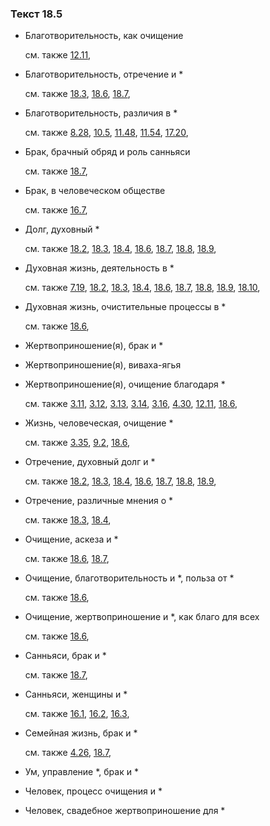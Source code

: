 ### Текст 18.5
	
- Благотворительность, как очищение

	см. также  [12.11](../12/1211.md), 
	
- Благотворительность, отречение и \*

	см. также  [18.3](../18/1803.md),  [18.6](../18/1806.md),  [18.7](../18/1807.md), 
	
- Благотворительность, различия в \*

	см. также  [8.28](../08/0828.md),  [10.5](../10/1005.md),  [11.48](../11/1148.md),  [11.54](../11/1154.md),  [17.20](../17/1720.md), 
	
- Брак, брачный обряд и роль санньяси

	см. также  [18.7](../18/1807.md), 
	
- Брак, в человеческом обществе

	см. также  [16.7](../16/1607.md), 
	
- Долг, духовный \*

	см. также  [18.2](../18/1802.md),  [18.3](../18/1803.md),  [18.4](../18/1804.md),  [18.6](../18/1806.md),  [18.7](../18/1807.md),  [18.8](../18/1808.md),  [18.9](../18/1809.md), 
	
- Духовная жизнь, деятельность в \*

	см. также  [7.19](../07/0719.md),  [18.2](../18/1802.md),  [18.3](../18/1803.md),  [18.4](../18/1804.md),  [18.6](../18/1806.md),  [18.7](../18/1807.md),  [18.8](../18/1808.md),  [18.9](../18/1809.md),  [18.10](../18/1810.md), 
	
- Духовная жизнь, очистительные процессы в \*

	см. также  [18.6](../18/1806.md), 
	
- Жертвоприношение(я), брак и \*

	
- Жертвоприношение(я), виваха-ягья

	
- Жертвоприношение(я), очищение благодаря \*

	см. также  [3.11](../03/0311.md),  [3.12](../03/0312.md),  [3.13](../03/0313.md),  [3.14](../03/0314.md),  [3.16](../03/0316.md),  [4.30](../04/0430.md),  [12.11](../12/1211.md),  [18.6](../18/1806.md), 
	
- Жизнь, человеческая, очищение \*

	см. также  [3.35](../03/0335.md),  [9.2](../09/0902.md),  [18.6](../18/1806.md), 
	
- Отречение, духовный долг и \*

	см. также  [18.2](../18/1802.md),  [18.3](../18/1803.md),  [18.4](../18/1804.md),  [18.6](../18/1806.md),  [18.7](../18/1807.md),  [18.8](../18/1808.md),  [18.9](../18/1809.md), 
	
- Отречение, различные мнения о \*

	см. также  [18.3](../18/1803.md),  [18.4](../18/1804.md), 
	
- Очищение, аскеза и \*

	см. также  [18.6](../18/1806.md),  [18.7](../18/1807.md), 
	
- Очищение, благотворительность и \*, польза от \*

	см. также  [18.6](../18/1806.md), 
	
- Очищение, жертвоприношение и \*, как благо для всех

	см. также  [18.6](../18/1806.md), 
	
- Санньяси, брак и \*

	см. также  [18.7](../18/1807.md), 
	
- Санньяси, женщины и \*

	см. также  [16.1](../16/1601.md),  [16.2](../16/1602.md),  [16.3](../16/1603.md), 
	
- Семейная жизнь, брак и \*

	см. также  [4.26](../04/0426.md),  [18.7](../18/1807.md), 
	
- Ум, управление \*, брак и \*

	
- Человек, процесс очищения и \*

	
- Человек, свадебное жертвоприношение для \*

